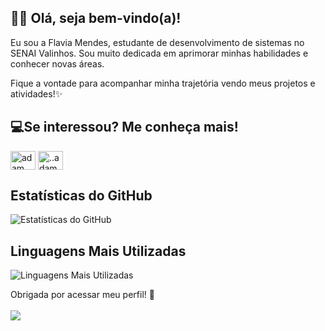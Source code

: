 ## 👋🏻 Olá, seja bem-vindo(a)!

Eu sou a Flavia Mendes, estudante de desenvolvimento de sistemas no SENAI Valinhos. 
Sou muito dedicada em aprimorar minhas habilidades e conhecer novas áreas. 

Fique a vontade para acompanhar minha trajetória vendo meus projetos e atividades!✨

## 💻Se interessou? Me conheça mais!
<a href="https://www.linkedin.com/in/flaviamendes17/" target="blank"><img align="center"
      src="https://raw.githubusercontent.com/rahuldkjain/github-profile-readme-generator/master/src/images/icons/Social/linked-in-alt.svg"
      alt="adam pithewan" height="30" width="40" /></a>
  <a href="https://www.instagram.com/flaviaramendes?igsh=em0wd2xkeTh6eDJp" target="blank"><img align="center"
      src="https://raw.githubusercontent.com/rahuldkjain/github-profile-readme-generator/master/src/images/icons/Social/instagram.svg"
      alt="..adam._" height="30" width="40" /></a>
      
## Estatísticas do GitHub

![Estatísticas do GitHub](https://github-readme-stats.vercel.app/api?username=flaviamendes17&theme=omni&show_icons=true&hide_border=false&count_private=true)


## Linguagens Mais Utilizadas

![Linguagens Mais Utilizadas](https://github-readme-stats.vercel.app/api/top-langs/?username=flaviamendes17&theme=omni&show_icons=true&hide_border=false&layout=compact) 

  Obrigada por acessar meu perfil! 💌
<br>
  <br>
  <img src="https://profile-counter.glitch.me/flaviamendes17/count.svg?" />

</div>
